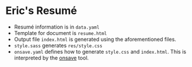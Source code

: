 # Eric's Resumé
- Resumé information is in `data.yaml`
- Template for document is `resume.html`
- Output file `index.html` is generated using
  the aforementioned files.
- `style.sass` generates `res/style.css`
- `onsave.yaml` defines how to generate
  `style.css` and `index.html`. This is
  interpreted by the
  [onsave](https://github.com/KernelDeimos/onsave)
  tool.
